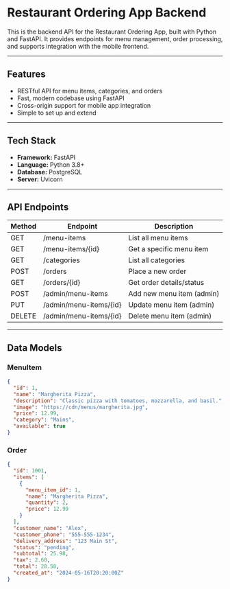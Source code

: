 # Restaurant Ordering App Backend

This is the backend API for the Restaurant Ordering App, built with Python and FastAPI. It provides endpoints for menu management, order processing, and supports integration with the mobile frontend.

---

## Features

- RESTful API for menu items, categories, and orders
- Fast, modern codebase using FastAPI
- Cross-origin support for mobile app integration
- Simple to set up and extend

---

## Tech Stack

- **Framework:** FastAPI
- **Language:** Python 3.8+
- **Database:** PostgreSQL
- **Server:** Uvicorn

---

## API Endpoints

| Method | Endpoint              | Description                    |
|--------|-----------------------|--------------------------------|
| GET    | /menu-items           | List all menu items            |
| GET    | /menu-items/{id}      | Get a specific menu item       |
| GET    | /categories           | List all categories            |
| POST   | /orders               | Place a new order              |
| GET    | /orders/{id}          | Get order details/status       |
| POST   | /admin/menu-items     | Add new menu item (admin)      |
| PUT    | /admin/menu-items/{id}| Update menu item (admin)       |
| DELETE | /admin/menu-items/{id}| Delete menu item (admin)       |

---

## Data Models

### MenuItem

```json
{
  "id": 1,
  "name": "Margherita Pizza",
  "description": "Classic pizza with tomatoes, mozzarella, and basil.",
  "image": "https://cdn/menus/margherita.jpg",
  "price": 12.99,
  "category": "Mains",
  "available": true
}
```

### Order

```json
{
  "id": 1001,
  "items": [
    {
      "menu_item_id": 1,
      "name": "Margherita Pizza",
      "quantity": 2,
      "price": 12.99
    }
  ],
  "customer_name": "Alex",
  "customer_phone": "555-555-1234",
  "delivery_address": "123 Main St",
  "status": "pending",
  "subtotal": 25.98,
  "tax": 2.60,
  "total": 28.58,
  "created_at": "2024-05-16T20:20:00Z"
}
```